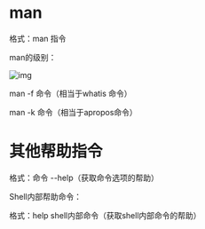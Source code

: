 # **man**

格式：man 指令

man的级别：

![img](file:///C:\Users\大力\AppData\Local\Temp\ksohtml\wps623.tmp.jpg) 

man -f 命令（相当于whatis 命令）

man -k 命令（相当于apropos命令）

 

# **其他帮助指令**

格式：命令 --help（获取命令选项的帮助）

 

Shell内部帮助命令：

格式：help shell内部命令（获取shell内部命令的帮助）
